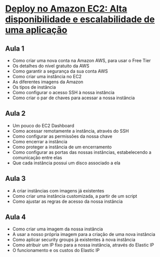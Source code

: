 # [Deploy no Amazon EC2: Alta disponibilidade e escalabilidade de uma aplicação](https://cursos.alura.com.br/course/amazon-ec2-disponibilidade-escalabilidade)
## Aula 1
* Como criar uma nova conta na Amazon AWS, para usar o Free Tier
* Os detalhes do nível gratuito da AWS
* Como garantir a segurança da sua conta AWS
* Como criar uma instância no EC2
* As diferentes imagens da Amazon
* Os tipos de instância
* Como configurar o acesso SSH à nossa instância
* Como criar o par de chaves para acessar a nossa instância
## Aula 2
* Um pouco do EC2 Dashboard
* Como acessar remotamente a instância, através do SSH
* Como configurar as permissões da nossa chave
* Como encerrar a instância
* Como proteger a instância de um encerramento
* Como configurar as portas das nossas instâncias, estabelecendo a comunicação entre elas
* Que cada instância possui um disco associado a ela
## Aula 3
* A criar instâncias com imagens já existentes
* Como criar uma instância customizada, a partir de um script
* Como ajustar as regras de acesso da nossa instância
## Aula 4
* Como criar uma imagem da nossa instância
* A usar a nosso própria imagem para a criação de uma nova instância
* Como aplicar security groups já existentes à nova instância
* Como atribuir um IP fixo para a nossa instância, através do Elastic IP
* O funcionamento e os custos do Elastic IP